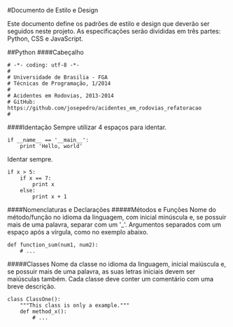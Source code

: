 #Documento de Estilo e Design

Este documento define os padrões de estilo e design que deverão ser seguidos neste projeto. As especificações serão divididas em três partes: Python, CSS e JavaScript.

##Python
####Cabeçalho
<pre><code># -*- coding: utf-8 -*-
#
# Universidade de Brasilia - FGA
# Técnicas de Programação, 1/2014
#
# Acidentes em Rodovias, 2013-2014
# GitHub: https://github.com/josepedro/acidentes_em_rodovias_refatoracao
#
</code></pre>

####Identação
Sempre utilizar 4 espaços para identar.
<pre><code>if __name__ == '__main__':
    print 'Hello, world'
</code></pre>

Identar sempre.
<pre><code>if x > 5:
    if x == 7:
        print x
    else:
        print x + 1
</code></pre>

####Nomenclaturas e Declarações
#####Métodos e Funções
Nome do método/função no idioma da linguagem, com inicial minúscula e, se possuir mais de uma palavra, separar com um '_'. Argumentos separados com um espaço após a vírgula, como no exemplo abaixo.
<pre><code>def function_sum(num1, num2):
    # ...
</code></pre>

#####Classes
Nome da classe no idioma da linguagem, inicial maiúscula e, se possuir mais de uma palavra, as suas letras iniciais devem ser maiúsculas também. Cada classe deve conter um comentário com uma breve descrição.

<pre><code>class ClassOne():
    """This class is only a example."""
    def method_x():
        # ...
</code></pre>

